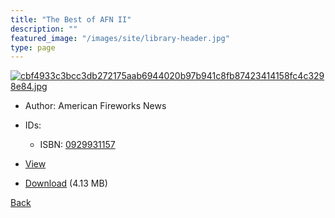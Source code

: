 ```yaml
---
title: "The Best of AFN II"
description: ""
featured_image: "/images/site/library-header.jpg"
type: page
---
```


<a href="https://drive.google.com/uc?export=view&id=1QQk4928lg5IlkiJRcHDPA7kQ4uVydD2q" target="_blank">![cbf4933c3bcc3db272175aab6944020b97b941c8fb87423414158fc4c3298e84.jpg](https://drive.google.com/uc?export=view&id=1uE8LBdhaumU5MYjN5kwfcOMX831Y8iFm)</a>
* Author: American Fireworks News
* IDs:
  * ISBN: <a href="https://www.worldcat.org/isbn/0929931157" target="_blank">0929931157</a>
* <a href="https://drive.google.com/uc?export=view&id=1QQk4928lg5IlkiJRcHDPA7kQ4uVydD2q" target="_blank">View</a>

* [Download](https://drive.google.com/uc?export=download&id=1QQk4928lg5IlkiJRcHDPA7kQ4uVydD2q) (4.13 MB)

[Back](/library/)
